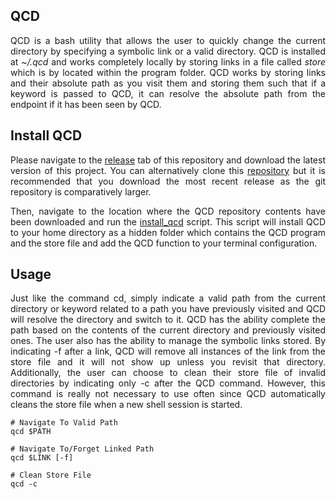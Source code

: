 ## QCD

<p align="justify">
QCD is a bash utility that allows the user to quickly change the current directory by specifying a symbolic link or a valid directory. QCD is installed at <i>~/.qcd</i> and works completely locally by storing links in a file called <i>store</i> which is by located within the program folder. QCD works by storing links and their absolute path as you visit them and storing them such that if a keyword is passed to QCD, it can resolve the absolute path from the endpoint if it has been seen by QCD.
</p>

## Install QCD

<p align="justify">
Please navigate to the <a href="https://github.com/nalinahuja22/qcd/releases">release</a> tab of this repository and download the latest version of this project. You can alternatively clone this <a href="https://github.com/nalinahuja22/qcd">repository</a> but it is recommended that you download the most recent release as the git repository is comparatively larger.
</p>

<p align="justify">
Then, navigate to the location where the QCD repository contents have been downloaded and run the <a href="https://github.com/nalinahuja22/qcd/blob/master/install_qcd">install_qcd</a> script. This script will install QCD to your home directory as a hidden folder which contains the QCD program and the store file and add the QCD function to your terminal configuration.
</p>

## Usage

<p align="justify">
Just like the command cd, simply indicate a valid path from the current directory or keyword related to a path you have previously visited and QCD will resolve the directory and switch to it. QCD has the ability complete the path based on the contents of the current directory and previously visited ones. The user also has the ability to manage the symbolic links stored. By indicating -f after a link, QCD will remove all instances of the link from the store file and it will not show up unless you revisit that directory. Additionally, the user can choose to clean their store file of invalid directories by indicating only -c after the QCD command. However, this command is really not necessary to use often since QCD automatically cleans the store file when a new shell session is started.
</p>

```
# Navigate To Valid Path
qcd $PATH

# Navigate To/Forget Linked Path
qcd $LINK [-f]

# Clean Store File
qcd -c
```

